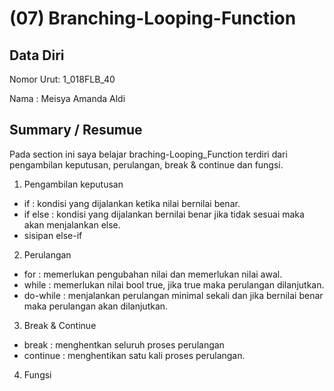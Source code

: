 # (07) Branching-Looping-Function
## Data Diri
Nomor Urut: 1_018FLB_40

Nama : Meisya Amanda Aldi

## Summary / Resumue
Pada section ini saya belajar braching-Looping_Function terdiri dari pengambilan keputusan, perulangan, break & continue dan fungsi.
1. Pengambilan keputusan
- if : kondisi yang dijalankan ketika nilai bernilai benar.
- if else : kondisi yang dijalankan bernilai benar jika tidak sesuai maka akan menjalankan else.
- sisipan else-if
2. Perulangan
- for : memerlukan pengubahan nilai dan memerlukan nilai awal.
- while : memerlukan nilai bool true, jika true maka perulangan dilanjutkan.
- do-while : menjalankan perulangan minimal sekali dan jika bernilai benar maka perulangan akan dilanjutkan.
3. Break & Continue
- break : menghentkan seluruh proses perulangan
- continue : menghentikan satu kali proses perulangan.
4. Fungsi
